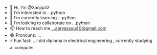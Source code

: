 - 👋 Hi, I’m @Xanjip32
- 👀 I’m interested in ...python 
- 🌱 I’m currently learning ...python
- 💞️ I’m looking to collaborate on ...python 
- 📫 How to reach me ...aaryassuu40@gmail.com
- 😄 Pronouns: ...
- ⚡ Fun fact: ...i did diploma in electrical engineering , currently studying ai computer 

<!---
Xanjip32/Xanjip32 is a ✨ special ✨ repository because its `README.md` (this file) appears on your GitHub profile.
You can click the Preview link to take a look at your changes.
--->
